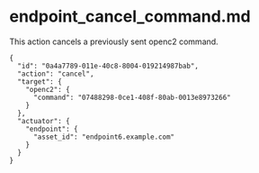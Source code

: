 
# endpoint_cancel_command.md

This action cancels a previously sent openc2 command.

```
{
  "id": "0a4a7789-011e-40c8-8004-019214987bab",
  "action": "cancel",
  "target": {
    "openc2": {
      "command": "07488298-0ce1-408f-80ab-0013e8973266"
    }
  },
  "actuator": {
    "endpoint": {
      "asset_id": "endpoint6.example.com"
    }
  }
}
```
